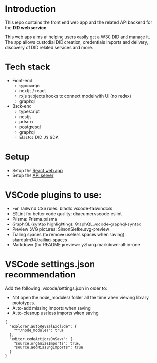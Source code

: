 # Introduction

This repo contains the front end web app and the related API backend for the **DID web service**.

This web app aims at helping users easily get a W3C DID and manage it. The app allows custodial DID creation, credentials imports and delivery, discovery of DID related services and more.

# Tech stack

- Front-end
  - typescript
  - nextjs / react
  - rxjs subjects hooks to connect model with UI (no redux)
  - graphql
- Back-end
  - typescript
  - nestjs
  - prisma
  - postgresql
  - graphql
  - Elastos DID JS SDK

# Setup

- Setup the [React web app](/client/did-web-service/README.md)
- Setup the [API server](/server/api/README.md)

# VSCode plugins to use:

- For Tailwind CSS rules: bradlc.vscode-tailwindcss
- ESLint for better code quality: dbaeumer.vscode-eslint
- Prisma: Prisma.prisma
- GraphQL (syntax highlighting): GraphQL.vscode-graphql-syntax
- Preview SVG pictures: SimonSiefke.svg-preview
- Traling spaces (to remove useless spaces when saving): shardulm94.trailing-spaces
- Markdown (for README preview): yzhang.markdown-all-in-one

# VSCode settings.json recommendation

Add the following .vscode/settings.json in order to:

- Not open the node_modules/ folder all the time when viewing library prototypes.
- Auto-add missing imports when saving
- Auto-cleanup useless imports when saving

```
{
  "explorer.autoRevealExclude": {
    "**/node_modules": true
  },
  "editor.codeActionsOnSave": {
    "source.organizeImports": true,
    "source.addMissingImports": true
  }
}
```